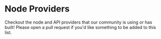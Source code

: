 # Node Providers

Checkout the node and API providers that our community is using or has built! Please open a pull request if you'd like something to be added to this list.
